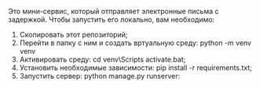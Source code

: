 Это мини-сервис, который отправляет электронные письма с задержкой. Чтобы запустить его локально, вам необходимо:

1. Скопировать этот репозиторий;
2. Перейти в папку с ним и создать вртуальную среду: python -m venv venv
3. Активировать среду: cd venv\Scripts activate.bat;
4. Установить необходимые зависимости: pip install -r requirements.txt;
5. Запустить сервер: python manage.py runserver:

